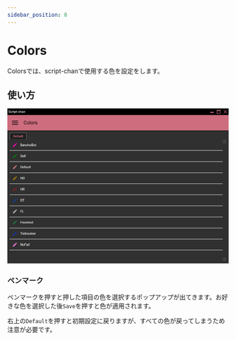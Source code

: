 ```yaml
---
sidebar_position: 8
---
```


# Colors

Colorsでは、script-chanで使用する色を設定をします。

## 使い方

![画面](/img/script_chan/color.png)

### ペンマーク

ペンマークを押すと押した項目の色を選択するポップアップが出てきます。お好きな色を選択した後`Save`を押すと色が適用されます。

右上の`Default`を押すと初期設定に戻りますが、すべての色が戻ってしまうため注意が必要です。
